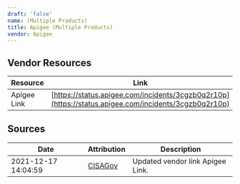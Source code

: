```yaml
---
draft: 'false'
name: (Multiple Products)
title: Apigee (Multiple Products)
vendor: Apigee
---
```


## Vendor Resources
| Resource | Link |
| --- | --- |
| Apigee Link | [https://status.apigee.com/incidents/3cgzb0q2r10p](https://status.apigee.com/incidents/3cgzb0q2r10p) |



## Sources
| Date | Attribution | Description |
| --- | --- | --- |
| 2021-12-17 14:04:59 | [CISAGov](https://raw.githubusercontent.com/cisagov/log4j-affected-db/develop/README.md) | Updated vendor link Apigee Link.  |
